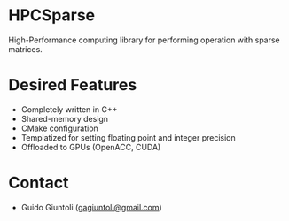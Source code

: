 # HPCSparse

High-Performance computing library for performing operation with
sparse matrices.

# Desired Features

* Completely written in C++
* Shared-memory design
* CMake configuration
* Templatized for setting floating point and integer precision 
* Offloaded to GPUs (OpenACC, CUDA)

# Contact

* Guido Giuntoli (gagiuntoli@gmail.com)